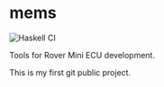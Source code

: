 # mems

![Haskell CI](https://github.com/kuono/mems/workflows/Haskell%20CI/badge.svg)

Tools for Rover Mini ECU development. 

This is my first git public project.